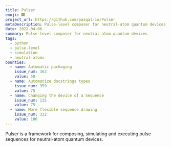```yaml
---
title: Pulser
emoji: 🎆
project_url: https://github.com/pasqal-io/Pulser
metaDescription: Pulse-level composer for neutral-atom quantum devices
date: 2022-04-06
summary: Pulse-level composer for neutral-atom quantum devices
tags:
  - python
  - pulse-level
  - simulation
  - neutral-atoms
bounties:
  - name: Automatic packaging
    issue_num: 363
    value: 50
  - name: Automatize docstrings types
    issue_num: 359
    value: 75
  - name: Changing the device of a Sequence
    issue_num: 135
    value: 75
  - name: More flexible sequence drawing
    issue_num: 332
    value: 100
---
```


Pulser is a framework for composing, simulating and executing pulse sequences
for neutral-atom quantum devices.
